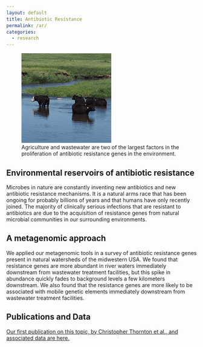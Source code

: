 ```yaml
---
layout: default
title: Antibiotic Resistance
permalink: /ar/
categories:
  - research
---
```


<div class="float-right">
<figure class="figure">
  <img src="/images/cows_smaller.png" class="figure-img img-fluid rounded" alt="happy cows">
  <figcaption class="figure-caption">Agriculture and wastewater are two of the largest factors in the proliferation of antibiotic resistance genes in the environment.</figcaption>
</figure>
</div>

## Environmental reservoirs of antibiotic resistance
Microbes in nature are constantly inventing new antibiotics and new antibiotic resistance mechanisms. It is a natural arms race that has been ongoing for probably billions of years and that humans have only recently joined.
The majority of clinically serious infections that are resistant to antibiotics are due to the acquisition of resistance genes from natural microbial communities in our surrounding environments. 

## A metagenomic approach
We applied our metagenomic tools in a survey of antibiotic resistance genes present in natural watersheds of the midwestern USA. We found that resistance genes are more abundant in river waters immediately downstream from wastewater treatment facilities, but this spike in abundance quickly fades to background levels a few kilometers downstream.
We also found that the resistance genes are more likely to be associated with mobile genetic elements immediately downstream from wastewater treatment facilities.

## Publications and Data
[Our first publication on this topic, by Christopher Thornton et al., and associated data are here.](/alldata/Thornton_2020/)
